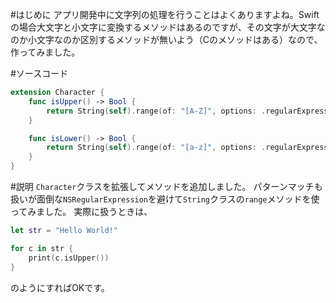 <!-- title:Swift：大文字か小文字か区別する -->
#はじめに
アプリ開発中に文字列の処理を行うことはよくありますよね。Swiftの場合大文字と小文字に変換するメソッドはあるのですが、その文字が大文字なのか小文字なのか区別するメソッドが無いよう（Cのメソッドはある）なので、作ってみました。

#ソースコード
```swift:CharacterExtension.swift
extension Character {
	func isUpper() -> Bool {
		return String(self).range(of: "[A-Z]", options: .regularExpression) != nil
	}

	func isLower() -> Bool {
		return String(self).range(of: "[a-z]", options: .regularExpression) != nil
	}
}
```

#説明
`Character`クラスを拡張してメソッドを追加しました。
パターンマッチも扱いが面倒な`NSRegularExpression`を避けて`String`クラスの`range`メソッドを使ってみました。
実際に扱うときは、

```swift
let str = "Hello World!"

for c in str {
	print(c.isUpper())
}
```

のようにすればOKです。
